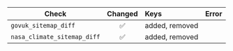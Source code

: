 | Check | Changed | Keys | Error |
|---|:---:|:--|:--|
| `govuk_sitemap_diff` | ✅ | added, removed |  |
| `nasa_climate_sitemap_diff` | ✅ | added, removed |  |
